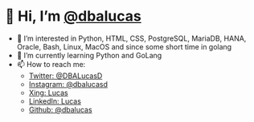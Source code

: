# 👋 Hi, I’m [@dbalucas](http://github.com/dbalucas)
- 👀 I’m interested in Python, HTML, CSS, PostgreSQL, MariaDB, HANA, Oracle, Bash, Linux, MacOS and since some short time in golang
- 🌱 I’m currently learning Python and GoLang
- 📫 How to reach me:
  - [Twitter: @DBALucasD](https://twitter.com/DBALucasD)
  - [Instagram: @dbalucasd](https://instagram.com/dbalucasd)
  - [Xing: Lucas](https://www.xing.com/profile/Lucas_Duerksen)
  - [LinkedIn: Lucas](https://www.linkedin.com/in/lucas-dürksen)
  - [Github: @dbalucas](http://github.com/dbalucas)
